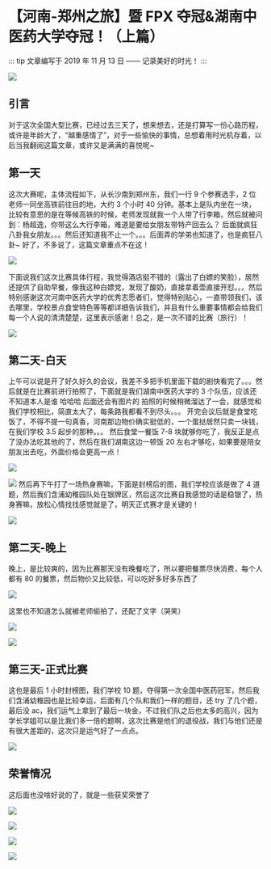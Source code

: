 # 【河南-郑州之旅】暨 FPX 夺冠&湖南中医药大学夺冠！（上篇）

::: tip
文章编写于 2019 年 11 月 13 日 —— 记录美好的时光！
:::

![](https://img-blog.csdnimg.cn/20191113175550908.png?x-oss-process=image/watermark,type_ZmFuZ3poZW5naGVpdGk,shadow_10,text_aHR0cHM6Ly9ibG9nLmNzZG4ubmV0L3dlaXhpbl80MjQyOTcxOA==,size_16,color_FFFFFF,t_70)

## 引言

对于这次全国大型比赛，已经过去三天了，想来想去，还是打算写一份心路历程，或许是年龄大了，“越重感情了”，对于一些愉快的事情，总想着用时光机存着，以后当我翻阅这篇文章，或许又是满满的喜悦呢~

## 第一天

这次大赛呢，主体流程如下，从长沙南到郑州东，我们一行 9 个参赛选手，2 位老师一同坐高铁前往目的地，大约 3 个小时 40 分钟。基本上是队内坐在一块，比较有意思的是在等候高铁的时候，老师发现就我一个人带了行李箱，然后就被问到：杨超逸，你带这么大行李箱，难道是要给女朋友带特产回去么？ 后面就疯狂八卦我女朋友。。。然后还知道我不止一个。。。后面弄的学弟也知道了，也是疯狂八卦~ 好了，不多说了，这篇文章重点不在这！

![](https://img-blog.csdnimg.cn/2019111317161995.png?x-oss-process=image/watermark,type_ZmFuZ3poZW5naGVpdGk,shadow_10,text_aHR0cHM6Ly9ibG9nLmNzZG4ubmV0L3dlaXhpbl80MjQyOTcxOA==,size_16,color_FFFFFF,t_70)

下面说我们这次比赛具体行程，我觉得酒店挺不错的（露出了白嫖的笑脸），居然还提供了自助早餐，像我这种白嫖党，发现了酸奶，直接拿着壶直接开怼。。。然后特别感谢这次河南中医药大学的优秀志愿者们，觉得特别贴心，一直带领我们，该去哪里，学校景点食堂特色等等都详细告诉我们，并且有什么重要事情都会给我们每一个人说的清清楚楚，这里表示感谢！总之，是一次不错的比赛（旅行）！

![](https://img-blog.csdnimg.cn/20191113175607986.png?x-oss-process=image/watermark,type_ZmFuZ3poZW5naGVpdGk,shadow_10,text_aHR0cHM6Ly9ibG9nLmNzZG4ubmV0L3dlaXhpbl80MjQyOTcxOA==,size_16,color_FFFFFF,t_70)

## 第二天-白天

上午可以说是开了好久好久的会议，我差不多把手机里面下载的剧快看完了。。。然后就是在比赛前进行拍照了，下面就是我们湖南中医药大学的 3 个队伍，应该还不知道本人是谁 哈哈哈 后面还会有图片的 拍照的时候稍微溜达了一会，就感觉和我们学校相比，简直太大了，每条路我都看不到尽头。。。 开完会议后就是食堂吃饭了，不得不提一句真香，河南那边物价确实挺低的，一个蛋挞居然只卖一块钱，在我们学校 3.5 起步的那种。。。 然后食堂一餐饭 7-8 块就够你吃了，我反正是点了没办法吃其他的了，然后在我们湖南这边一顿饭 20 左右才够吃，如果要是陪女朋友出去吃，外面价格会更高一点！

![](https://img-blog.csdnimg.cn/20191113175617534.png?x-oss-process=image/watermark,type_ZmFuZ3poZW5naGVpdGk,shadow_10,text_aHR0cHM6Ly9ibG9nLmNzZG4ubmV0L3dlaXhpbl80MjQyOTcxOA==,size_16,color_FFFFFF,t_70)

![](https://img-blog.csdnimg.cn/20191113175625469.png?x-oss-process=image/watermark,type_ZmFuZ3poZW5naGVpdGk,shadow_10,text_aHR0cHM6Ly9ibG9nLmNzZG4ubmV0L3dlaXhpbl80MjQyOTcxOA==,size_16,color_FFFFFF,t_70)
然后再下午打了一场热身赛嘛，下面是封榜后的图，我们学校应该是做了 4 道题，然后我们含浦幼稚园队处在银牌区，然后这次比赛自我感觉的话是稳银了，热身赛嘛，放松心情找找感觉就是了，明天正式赛才是关键的！

![](https://img-blog.csdnimg.cn/20191113175634377.png?x-oss-process=image/watermark,type_ZmFuZ3poZW5naGVpdGk,shadow_10,text_aHR0cHM6Ly9ibG9nLmNzZG4ubmV0L3dlaXhpbl80MjQyOTcxOA==,size_16,color_FFFFFF,t_70)

## 第二天-晚上

晚上，是比较爽的，因为比赛那天没有晚餐吃了，所以要把餐票尽快消费，每个人都有 80 的餐票，然后物价又比较低，可以吃好多好多东西了

![](https://img-blog.csdnimg.cn/20191113175640601.png?x-oss-process=image/watermark,type_ZmFuZ3poZW5naGVpdGk,shadow_10,text_aHR0cHM6Ly9ibG9nLmNzZG4ubmV0L3dlaXhpbl80MjQyOTcxOA==,size_16,color_FFFFFF,t_70)

这里也不知道怎么就被老师偷拍了，还配了文字（哭笑）

![](https://img-blog.csdnimg.cn/20191113173146366.png?x-oss-process=image/watermark,type_ZmFuZ3poZW5naGVpdGk,shadow_10,text_aHR0cHM6Ly9ibG9nLmNzZG4ubmV0L3dlaXhpbl80MjQyOTcxOA==,size_16,color_FFFFFF,t_70)

![](https://img-blog.csdnimg.cn/20191113173611361.jpg?x-oss-process=image/watermark,type_ZmFuZ3poZW5naGVpdGk,shadow_10,text_aHR0cHM6Ly9ibG9nLmNzZG4ubmV0L3dlaXhpbl80MjQyOTcxOA==,size_16,color_FFFFFF,t_70)

## 第三天-正式比赛

这也是最后 1 小时封榜图，我们学校 10 题，夺得第一次全国中医药冠军，然后我们含浦幼稚园也是比较幸运，后面有几个队和我们一样的题目，还 try 了几个题，最后没 ac，我们运气上拿到了最后一块金，不过我们队之后也太多的高兴，因为学长学姐可以是比我们多一倍的题啊，这次比赛是他们的退役战，我们与他们还是有很大差距的，这次只是运气好了一点点。

![](https://img-blog.csdnimg.cn/20191113175652693.png?x-oss-process=image/watermark,type_ZmFuZ3poZW5naGVpdGk,shadow_10,text_aHR0cHM6Ly9ibG9nLmNzZG4ubmV0L3dlaXhpbl80MjQyOTcxOA==,size_16,color_FFFFFF,t_70)

## 荣誉情况

这后面也没啥好说的了，就是一些获奖荣誉了

![](https://img-blog.csdnimg.cn/20191113175702802.png?x-oss-process=image/watermark,type_ZmFuZ3poZW5naGVpdGk,shadow_10,text_aHR0cHM6Ly9ibG9nLmNzZG4ubmV0L3dlaXhpbl80MjQyOTcxOA==,size_16,color_FFFFFF,t_70)

![](https://img-blog.csdnimg.cn/20191113175710314.png?x-oss-process=image/watermark,type_ZmFuZ3poZW5naGVpdGk,shadow_10,text_aHR0cHM6Ly9ibG9nLmNzZG4ubmV0L3dlaXhpbl80MjQyOTcxOA==,size_16,color_FFFFFF,t_70)

![](https://img-blog.csdnimg.cn/20191113174816369.png)

![](https://img-blog.csdnimg.cn/2019111317484251.png?x-oss-process=image/watermark,type_ZmFuZ3poZW5naGVpdGk,shadow_10,text_aHR0cHM6Ly9ibG9nLmNzZG4ubmV0L3dlaXhpbl80MjQyOTcxOA==,size_16,color_FFFFFF,t_70)
